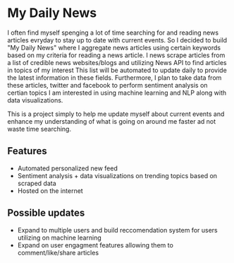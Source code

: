 # My Daily News
I often find myself spenging a lot of time searching for and reading news articles evryday to stay up to date with current events. So I decided to build "My Daily News" where I aggregate news articles using certain keywords based on my criteria for reading a news article. I news scrape articles from a list of credible news websites/blogs and utilizing News API to find articles in topics of my interest This list will be automated to update daily to provide the latest information in these fields. Furthermore, I plan to take data from these articles, twitter and facebook to perform sentiment analysis on certian topics I am interested in using machine learning and NLP along with data visualizations.

This is a project simply to help me update myself about current events and enhance my understanding of what is going on around me faster ad not waste time searching.

## Features
- Automated personalized new feed
- Sentiment analysis + data visualizations on trending topics based on scraped data
- Hosted on the internet

## Possible updates
- Expand to multiple users and build reccomendation system for users utilizing on machine learning
- Expand on user engagment features allowing them to comment/like/share articles

